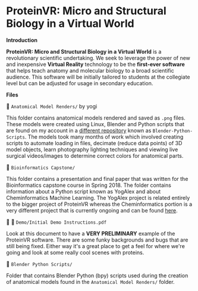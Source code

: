 # ProteinVR: Micro and Structural Biology in a Virtual World

**Introduction**


**ProteinVR: Micro and Structural Biology in a Virtual World** is a revolutionary scientific undertaking. We seek to leverage the power of new and inexpensive **Virtual Reality** technology to be the **first-ever software** that helps teach anatomy and molecular biology to a broad scientific audience. This software will be initially tailored to students at the collegiate level but can be adjusted for usage in secondary education. 

**Files**

:file_folder: `Anatomical Model Renders/` by yogi 

This folder contains anatomical models rendered and saved as `.png` files. These models were created using Linux, Blender and Python scripts that are found on my account in a [different repository](https://github.com/YogiOnBioinformatics/Blender-Python-Scripts) known as `Blender-Python-Scripts`. The models took many months of work which involved creating scripts to automate loading in files, decimate (reduce data points) of 3D model objects, learn photography lighting techniques and viewing live surgical videos/images to determine correct colors for anatomical parts.

:file_folder: `Bioinformatics Capstone/` 

This folder contains a presentation and final paper that was written for the Bioinformatics capstone course in Spring 2018. The folder contains information about a Python script known as YogAlex and about Cheminformatics Machine Learning. The YogAlex project is related entirely to the bigger project of ProteinVR whereas the Cheminformatics portion is a very different project that is currently ongoing and can be found [here](https://github.com/YogiOnBioinformatics/ChemInformatics-Machine-Learning-with-NNScore-2.0). 

:file_folder: :scroll: `Demo/Initial Demo Instructions.pdf`

Look at this document to have a **VERY PRELIMINARY** example of the ProteinVR software. There are some funky backgrounds and bugs that are still being fixed. Either way it's a great place to get a feel for where we're going and look at some really cool scenes with proteins. 

:file_folder: `Blender Python Scripts/`

Folder that contains Blender Python (bpy) scripts used during the creation of anatomical models found in the `Anatomical Model Renders/` folder.




